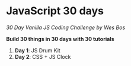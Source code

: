 # JavaScript 30 days

_30 Day Vanilla JS Coding Challenge by Wes Bos_

**Build 30 things in 30 days with 30 tutorials**

1. **Day 1**: JS Drum Kit
2. **Day 2**: CSS + JS Clock
